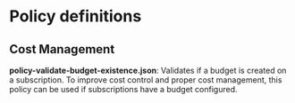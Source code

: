 # Policy definitions

## Cost Management

**policy-validate-budget-existence.json**: Validates if a budget is created on a subscription. To improve cost control and proper cost management, this policy can be used if subscriptions have a budget configured.
